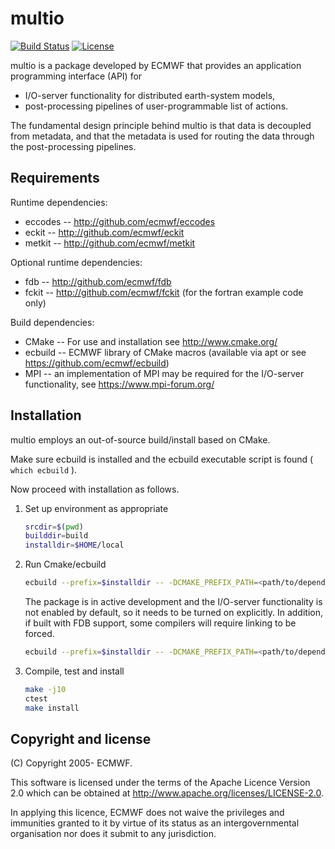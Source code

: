 multio
======

[![Build Status](https://img.shields.io/github/actions/workflow/status/ecmwf/multio/ci.yml?branch=develop)](https://github.com/ecmwf/multio/actions/workflows/ci.yml?query=branch%3Adevelop)
[![License](https://img.shields.io/badge/License-Apache%202.0-blue.svg)](https://github.com/ecmwf/multio/blob/develop/LICENSE)

multio is a package developed by ECMWF that provides an application programming interface (API) for

   * I/O-server functionality for distributed earth-system models,
   * post-processing pipelines of user-programmable list of actions.

The fundamental design principle behind multio is that data is decoupled from metadata, and that the
metadata is used for routing the data through the post-processing pipelines.

Requirements
------------

Runtime dependencies:

- eccodes -- http://github.com/ecmwf/eccodes
- eckit -- http://github.com/ecmwf/eckit
- metkit -- http://github.com/ecmwf/metkit

Optional runtime dependencies:

- fdb -- http://github.com/ecmwf/fdb
- fckit -- http://github.com/ecmwf/fckit (for the fortran example code only)

Build dependencies:

- CMake -- For use and installation see http://www.cmake.org/
- ecbuild -- ECMWF library of CMake macros (available via apt or see https://github.com/ecmwf/ecbuild)
- MPI -- an implementation of MPI may be required for the I/O-server functionality, see https://www.mpi-forum.org/

Installation
------------

multio employs an out-of-source build/install based on CMake.

Make sure ecbuild is installed and the ecbuild executable script is found ( `which ecbuild` ).

Now proceed with installation as follows.

1. Set up environment as appropriate
   ```bash
   srcdir=$(pwd)
   builddir=build
   installdir=$HOME/local
   ```

2. Run Cmake/ecbuild
   ```bash
   ecbuild --prefix=$installdir -- -DCMAKE_PREFIX_PATH=<path/to/dependencies/install> $srcdir
   ```

   The package is in active development and the I/O-server functionality is not enabled by default, so
   it needs to be turned on explicitly. In addition, if built with FDB support, some compilers will
   require linking to be forced.
   ```bash
   ecbuild --prefix=$installdir -- -DCMAKE_PREFIX_PATH=<path/to/dependencies/install> -DECBUILD_EXE_LINKER_FLAGS=-Wl,--no-as-needed $srcdir
   ```

3. Compile, test and install
   ```bash
   make -j10
   ctest
   make install
   ```

Copyright and license
------------

(C) Copyright 2005- ECMWF.

This software is licensed under the terms of the Apache Licence Version 2.0 which can be obtained at
http://www.apache.org/licenses/LICENSE-2.0.

In applying this licence, ECMWF does not waive the privileges and immunities granted to it by virtue
of its status as an intergovernmental organisation nor does it submit to any jurisdiction.
